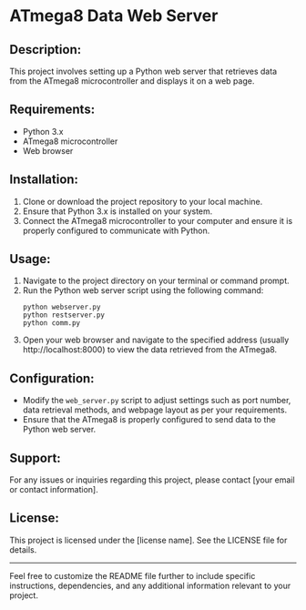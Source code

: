 
# ATmega8 Data Web Server

## Description:
This project involves setting up a Python web server that retrieves data from the ATmega8 microcontroller and displays it on a web page.

## Requirements:
- Python 3.x
- ATmega8 microcontroller
- Web browser

## Installation:
1. Clone or download the project repository to your local machine.
2. Ensure that Python 3.x is installed on your system.
3. Connect the ATmega8 microcontroller to your computer and ensure it is properly configured to communicate with Python.

## Usage:
1. Navigate to the project directory on your terminal or command prompt.
2. Run the Python web server script using the following command:
    ```
    python webserver.py
    python restserver.py
    python comm.py
    ```
3. Open your web browser and navigate to the specified address (usually http://localhost:8000) to view the data retrieved from the ATmega8.

## Configuration:
- Modify the `web_server.py` script to adjust settings such as port number, data retrieval methods, and webpage layout as per your requirements.
- Ensure that the ATmega8 is properly configured to send data to the Python web server.

## Support:
For any issues or inquiries regarding this project, please contact [your email or contact information].

## License:
This project is licensed under the [license name]. See the LICENSE file for details.

---

Feel free to customize the README file further to include specific instructions, dependencies, and any additional information relevant to your project.
